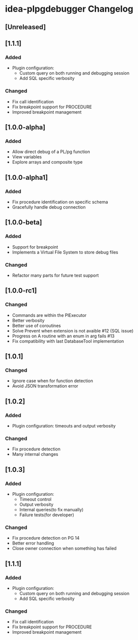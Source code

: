 <!-- Keep a Changelog guide -> https://keepachangelog.com -->

# idea-plpgdebugger Changelog

## [Unreleased]

## [1.1.1]
### Added
- Plugin configuration:
  - Custom query on both running and debugging session
  - Add SQL specific verbosity
### Changed
- Fix call identification
- Fix breakpoint support for PROCEDURE
- Improved breakpoint management

## [1.0.0-alpha]
### Added
- Allow direct debug of a PL/pg function
- View variables
- Explore arrays and composite type

## [1.0.0-alpha1]
### Added
- Fix procedure identification on specific schema
- Gracefully handle debug connection

## [1.0.0-beta]
### Added
- Support for breakpoint
- Implements a Virtual File System to store debug files

### Changed
- Refactor many parts for future test support

## [1.0.0-rc1]
### Changed
- Commands are within the PlExecutor
- Better verbosity
- Better use of coroutines
- Solve Prevent when extension is not avaible #12 (SQL issue)
- Progress on A routine with an enum in arg fails #13
- Fix compatibility with last DatabaseTool implementation

## [1.0.1]
### Changed
- Ignore case when for function detection
- Avoid JSON transformation error

## [1.0.2]
### Added
- Plugin configuration: timeouts and output verbosity

### Changed
- Fix procedure detection
- Many internal changes

## [1.0.3]
### Added
- Plugin configuration: 
  - Timeout control
  - Output verbosity
  - Internal queries(to fix manually)
  - Failure tests(for developer)

### Changed
- Fix procedure detection on PG 14
- Better error handling
- Close owner connection when something has failed

## [1.1.1]
### Added
- Plugin configuration:
  - Custom query on both running and debugging session
  - Add SQL specific verbosity

### Changed
- Fix call identification
- Fix breakpoint support for PROCEDURE
- Improved breakpoint management